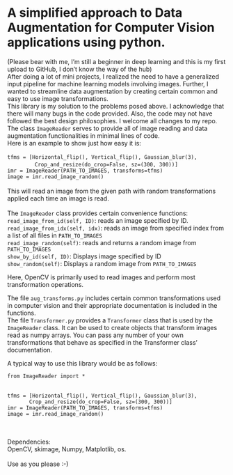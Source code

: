 # A simplified approach to Data Augmentation for Computer Vision applications using python.
(Please bear with me, I’m still a beginner in deep learning and this is my first upload to GitHub, I don’t know the way of the hub) <br>
After doing a lot of mini projects, I realized the need to have a generalized input pipeline for machine learning models involving images. Further, I wanted to streamline data augmentation by creating certain common and easy to use image transformations.
<br>This library is my solution to the problems posed above. I acknowledge that there will many bugs in the code provided. Also, the code may not have followed the best design philosophies. I welcome all changes to my repo.
The class `ImageReader` serves to provide all of image reading and data augmentation functionalities in minimal lines of code. 
 <br>
Here is an example to show just how easy it is: <br>
 <br>
`tfms = [Horizontal_flip(), Vertical_flip(), Gaussian_blur(3),` <br>
&nbsp;&nbsp;&nbsp;&nbsp;&nbsp;&nbsp;&nbsp;&nbsp;&nbsp;&nbsp;&nbsp;&nbsp;&nbsp;&nbsp;&nbsp;&nbsp;`Crop_and_resize(do_crop=False, sz=(300, 300))]` <br>
`imr = ImageReader(PATH_TO_IMAGES, transforms=tfms)` <br>
`image = imr.read_image_random()` <br>
<br>
This will read an image from the given path with random transformations applied each time an image is read.
<br><br>
The `ImageReader` class provides certain convenience functions: <br>
`read_image_from_id(self, ID)`: reads an image specified by ID. <br>
`read_image_from_idx(self, idx)`: reads an image from specified index from a list of all files in `PATH_TO_IMAGES` <br>
`read_image_random(self)`: reads and returns a random image from `PATH_TO_IMAGES` <br>
`show_by_id(self, ID)`: Displays image specified by ID <br>
`show_random(self)`: Displays a random image from `PATH_TO_IMAGES` <br>

Here, OpenCV is primarily used to read images and perform most transformation operations. <br>

The file `aug_transforms.py` includes certain common transformations used in computer vision and their appropriate documentation is included in the functions. <br>
The file `Transformer.py` provides a `Transformer` class that is used by the `ImageReader` class. It can be used to create objects that transform images read as numpy arrays. You can pass any number of your own transformations that behave as specified in the Transformer class’ documentation. <br>


A typical way to use this library would be as follows:  <br>

`from ImageReader import *` <br> <br>

`tfms = [Horizontal_flip(), Vertical_flip(), Gaussian_blur(3),` <br>
`		Crop_and_resize(do_crop=False, sz=(300, 300))]` <br>
`imr = ImageReader(PATH_TO_IMAGES, transforms=tfms)` <br>
`image = imr.read_image_random()` <br>

 <br> <br>
Dependencies:  <br>
OpenCV, skimage, Numpy, Matplotlib, os.
 <br> <br>
Use as you please :-)
